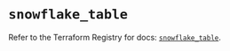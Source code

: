 # `snowflake_table`

Refer to the Terraform Registry for docs: [`snowflake_table`](https://registry.terraform.io/providers/snowflake-labs/snowflake/0.91.0/docs/resources/table).
